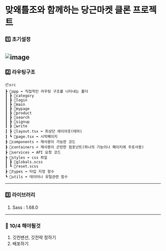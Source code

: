 # 맞왜틀조와 함께하는 당근마켓 클론 프로젝트

### 1️⃣ 초기설정

![image](https://github.com/EmploymentRescueTeam/FE_marketClone/assets/134940630/44bde4de-8c6d-4cda-ab1b-55e3256fe0d8)
---

### 2️⃣ 라우팅구조
```
📦src
┣ 📂app ➡️ 직접적인 라우팅 구조를 나타내는 폴더
┃ ┣ 📂category
┃ ┣ 📂login
┃ ┣ 📂main
┃ ┣ 📂mypage
┃ ┣ 📂product
┃ ┣ 📂search
┃ ┣ 📂signup
┃ ┣ 📂write
┃ ┣ 📜layout.tsx ➡️ 최상단 레이아웃(테마)
┃ ┗ 📜page.tsx ➡️ 시작페이지
┣ 📂components ➡️ 재사용이 가능한 코드
┣ 📂containers ➡️ 재사용이 곤란한 컴포넌트(하나의 기능이나 페이지에 주로사용)
┣ 📂services ➡️ API 요청 코드
┣ 📂styles ➡️ css 파일
┃ ┣ 📜globals.scss
┃ ┗ 📜reset.scss
┣ 📂types ➡️ 타입 지정 함수 
┗ 📂utils ➡️ 데이터나 유틸관련 함수
```
---
### 3️⃣ 라이브러리
1.  Sass : 1.68.0
---
### 🚨 10/4 해야될것
1. 깃컨밴션, 깃전략 정하기
2. 배포하기


